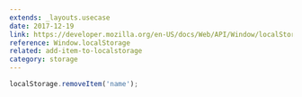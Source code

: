 ```yaml
---
extends: _layouts.usecase
date: 2017-12-19
link: https://developer.mozilla.org/en-US/docs/Web/API/Window/localStorage
reference: Window.localStorage
related: add-item-to-localstorage
category: storage
---
```


```javascript
localStorage.removeItem('name');
```
